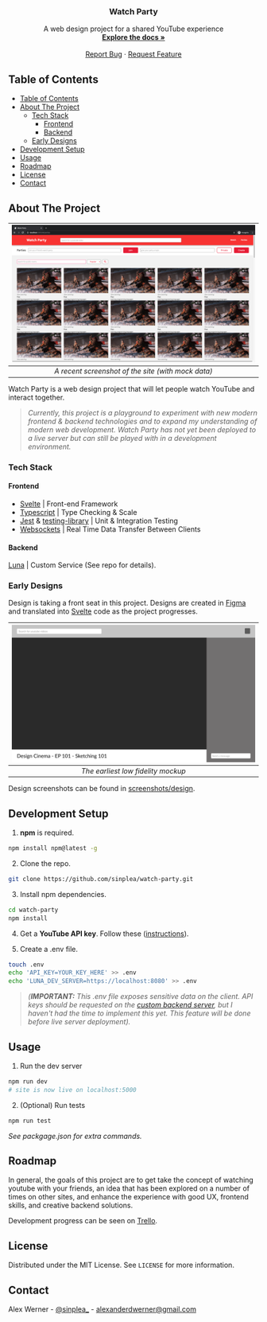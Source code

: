 <br />
<p align="center">
  <h3 align="center">Watch Party</h3>

  <p align="center">
    A web design project for a shared YouTube experience
    <br />
    <a href="https://github.com/sinplea/watch-party"><strong>Explore the docs »</strong></a>
    <br />
    <br />
    <a href="https://github.com/sinplea/watch-party/issues">Report Bug</a>
    ·
    <a href="https://github.com/sinplea/watch-party/issues">Request Feature</a>
  </p>
</p>

<!-- TABLE OF CONTENTS -->
## Table of Contents

- [Table of Contents](#table-of-contents)
- [About The Project](#about-the-project)
  - [Tech Stack](#tech-stack)
    - [Frontend](#frontend)
    - [Backend](#backend)
  - [Early Designs](#early-designs)
- [Development Setup](#development-setup)
- [Usage](#usage)
- [Roadmap](#roadmap)
- [License](#license)
- [Contact](#contact)

<!-- ABOUT THE PROJECT -->
## About The Project

| ![Screenshot](screenshots/parties_page.png) |
|:--:| 
| *A recent screenshot of the site (with mock data)* |

Watch Party is a web design project that will let people watch YouTube and interact together. 

> *Currently, this project is a playground to experiment with new modern frontend & backend technologies and to expand my understanding of modern web development. Watch Party has not yet been deployed to a live server but can still be played with in a development environment.*

### Tech Stack

#### Frontend

* [Svelte](https://github.com/sveltejs/svelte) | Front-end Framework
* [Typescript](https://github.com/microsoft/TypeScript) | Type Checking & Scale
* [Jest](https://github.com/facebook/jest) & [testing-library](https://github.com/testing-library) | Unit & Integration Testing
* [Websockets](https://developer.mozilla.org/en-US/docs/Web/API/WebSockets_API) | Real Time Data Transfer Between Clients

#### Backend

[Luna](https://github.com/sinplea/luna) | Custom Service (See repo for details).

### Early Designs

Design is taking a front seat in this project. Designs are created in [Figma](https://figma.com) and translated into [Svelte](https://github.com/sveltejs/svelte) code as the project progresses.

| ![Low fidelity screenshot](screenshots/design/low-fidelity.png) | 
|:--:| 
| *The earliest low fidelity mockup* |

Design screenshots can be found in [screenshots/design](screenshots/design).

<!-- GETTING STARTED -->
## Development Setup

1. **npm** is required.
```sh
npm install npm@latest -g
```
2. Clone the repo.
```sh
git clone https://github.com/sinplea/watch-party.git
```
3. Install npm dependencies.
```sh
cd watch-party
npm install
```
4. Get a **YouTube API key**. Follow these ([instructions](https://developers.google.com/youtube/v3/getting-started)).

5. Create a .env file.
```sh
touch .env
echo 'API_KEY=YOUR_KEY_HERE' >> .env
echo 'LUNA_DEV_SERVER=https://localhost:8080' >> .env
```

> *(**IMPORTANT:** This .env file exposes sensitive data on the client. API keys should be requested on the [custom backend server](https://github.com/sinplea/luna), but I haven't had the time to implement this yet. This feature will be done before live server deployment).*

## Usage

1. Run the dev server
```sh
npm run dev
# site is now live on localhost:5000
```

2. (Optional) Run tests
```sh
npm run test
```
*See packgage.json for extra commands.*

<!-- ROADMAP -->
## Roadmap


In general, the goals of this project are to get take the concept of watching youtube with your friends, an idea that has been explored on a number of times on other sites, and enhance the experience with good UX, frontend skills, and creative backend solutions.

Development progress can be seen on [Trello](https://trello.com/b/2cXKIJ0l/watch-party).

<!-- LICENSE -->
## License

Distributed under the MIT License. See `LICENSE` for more information.

<!-- CONTACT -->
## Contact

Alex Werner - [@sinplea_](https://twitter.com/@sinplea_) - alexanderdwerner@gmail.com

<!-- MARKDOWN LINKS & IMAGES -->
<!-- https://www.markdownguide.org/basic-syntax/#reference-style-links -->
[stars-shield]: https://img.shields.io/github/stars/sinplea/repo.svg?style=flat-square